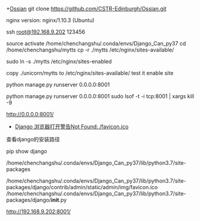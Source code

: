 +[Ossian](https://github.com/CSTR-Edinburgh/Ossian)
git clone https://github.com/CSTR-Edinburgh/Ossian.git


nginx version: nginx/1.10.3 (Ubuntu)

ssh root@192.168.9.202 
123456

source activate /home/chenchangshu/.conda/envs/Django_Can_py37
cd /home/chenchangshu/mytts
cp -r ./mytts /etc/nginx/sites-available/

sudo ln -s ./mytts /etc/nginx/sites-enabled

copy ./unicorn/mytts to /etc/nginx/sites-available/ test it enable site

python manage.py runserver 0.0.0.0:8001

python manage.py runserver 0.0.0.0:8001 
sudo lsof -t -i tcp:8001 | xargs kill -9

http://0.0.0.0:8001/

+ [Django 浏览器打开警告Not Found: /favicon.ico](https://blog.csdn.net/u013251992/article/details/77855956)

查看django的安装路径

pip show django

/home/chenchangshu/.conda/envs/Django_Can_py37/lib/python3.7/site-packages

/home/chenchangshu/.conda/envs/Django_Can_py37/lib/python3.7/site-packages/django/contrib/admin/static/admin/img/favicon.ico
/home/chenchangshu/.conda/envs/Django_Can_py37/lib/python3.7/site-packages/django/__init__.py


http://192.168.9.202:8001/